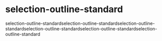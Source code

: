 # selection-outline-standard
selection-outline-standardselection-outline-standardselection-outline-standardselection-outline-standardselection-outline-standardselection-outline-standard
